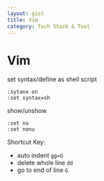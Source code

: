 ```yaml
---
layout: gist
title: Vim
category: Tech Stack & Tool
---
```


# Vim

set syntax/define as shell script
```
:sytanx on
:set syntax=sh 
```

show/unshow 
```
:set nu
:set nonu
```

Shortcut Key:
- auto indent `gg=G`
- delete whole line `dd`
- go to end of line `G`
